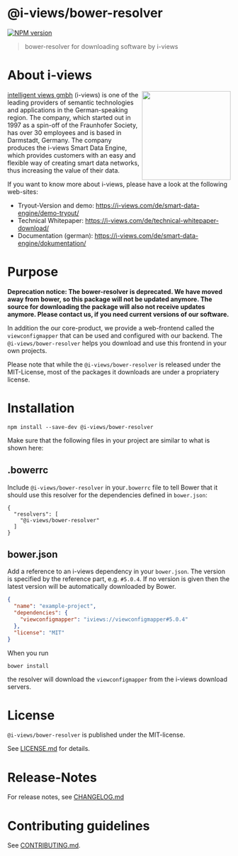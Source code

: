 # @i-views/bower-resolver 

[![NPM version](https://img.shields.io/npm/v/@i-views/bower-resolver.svg)](https://npmjs.com/package/@i-views/bower-resolver)


> bower-resolver for downloading software by i-views

# About i-views

<a href="https://i-views.com">
    <img src="http://documentation.i-views.com/5.0/assets/img/i-views-logo.svg" width="200" align="right">
</a>

[intelligent views gmbh](https://i-views.com) (i-views) is one of the leading providers of semantic
technologies and applications in the German-speaking region.  The company, which started
out in 1997 as a spin-off of the Fraunhofer  Society, has over 30 employees and is based
in Darmstadt, Germany. The  company produces the i-views Smart Data Engine, which provides
customers  with an easy and flexible way of creating smart data networks, thus  increasing the value of
their data.

If you want to know more about i-views, please have a look at the following web-sites:

* Tryout-Version and demo: https://i-views.com/de/smart-data-engine/demo-tryout/
* Technical Whitepaper: https://i-views.com/de/technical-whitepaper-download/
* Documentation (german): https://i-views.com/de/smart-data-engine/dokumentation/

# Purpose

**Deprecation notice: The bower-resolver is deprecated. We have moved away from bower, so this package will 
not be updated anymore. The source for downloading the package will also not receive updates
anymore. Please contact us, if you need current versions of our software.**

In addition the our core-product, we provide a web-frontend called the `viewconfigmapper` that can be used and configured with our backend. The `@i-views/bower-resolver` helps you download and use this frontend in your own projects.

Please note that while the `@i-views/bower-resolver` is released under the MIT-License, most of the packages it downloads are under a propriatery license.


# Installation

```
npm install --save-dev @i-views/bower-resolver
```

Make sure that the following files in your project are similar to what is shown here:

## .bowerrc

Include `@i-views/bower-resolver` in your`.bowerrc` file to tell Bower that it should use this resolver for the dependencies defined in `bower.json`:

```
{
  "resolvers": [
    "@i-views/bower-resolver"
  ]
}
```

## bower.json

Add a reference to an i-views dependency in your `bower.json`. The version is specified by the reference part, e.g. `#5.0.4`.
If no version is given then the latest version will be automatically downloaded by Bower.

```json
{
  "name": "example-project",
  "dependencies": {
    "viewconfigmapper": "iviews://viewconfigmapper#5.0.4"
  },
  "license": "MIT"
}
```

When you run

```
bower install
```

the resolver will download the `viewconfigmapper` from the i-views download servers. 




# License

`@i-views/bower-resolver` is published under the MIT-license.

See [LICENSE.md](LICENSE.md) for details.


# Release-Notes
 
For release notes, see [CHANGELOG.md](CHANGELOG.md)
 
# Contributing guidelines

See [CONTRIBUTING.md](CONTRIBUTING.md).